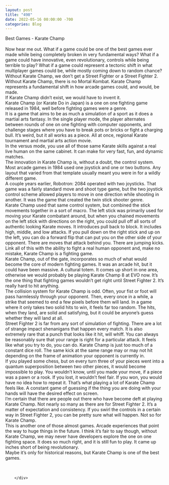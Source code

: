```yaml
---
layout: post
title: "498"
date: 2022-05-16 00:00:00 -700
categories: Blog
---
```


<div class="blog-content">
				<div class="paragraph"><span><span>Best Games - Karate Champ</span></span><br><span></span><br><span><span>Now hear me out. What if a game could be one of the best games ever made while being completely broken in very fundamental ways? What if a game could have innovative, even revolutionary, controls while being terrible to play? What if a game could represent a tectonic shift in what multiplayer games could be, while mostly coming down to random chance?</span></span><br><span></span><span><span>Without Karate Champ, we don&rsquo;t get a Street Fighter or a Street Fighter 2. Without Karate Champ, there is no Mortal Kombat. Karate Champ represents a fundamental shift in how arcade games could, and would, be made.</span></span><br><span></span><span><span>If Karate Champ didn&rsquo;t exist, we would have to invent it.</span></span><br><span></span><span><span>Karate Champ (or Karate Do in Japan) is a one on one fighting game released in 1984, well before fighting games were a genre.&nbsp;</span></span><br><span></span><span><span>It is a game that aims to be as much a simulation of a sport as it does a martial arts fantasy. In the single player mode, the player alternates between rounds of one on one fighting with computer opponents, and challenge stages where you have to break pots or bricks or fight a charging bull. It&rsquo;s weird, but it all works as a piece. All at once, regional Karate tournament and martial arts action movie.</span></span><br><span></span><span><span>In the versus mode, you use all of those same Karate skills against a real live human on the same cabinet. It can make for very fast, fun, and dynamic matches.</span></span><br><span></span><span><span>The innovation in Karate Champ is, without a doubt, the control system. Most arcade games in 1984 used one joystick and one or two buttons. Any layout that varied from that template usually meant you were in for a wildly different game.&nbsp;</span></span><br><span></span><span><span>A couple years earlier, Robotron: 2084 operated with two joysticks. That game was a fairly standard move and shoot type game, but the two joystick control scheme allowed players to move in one direction while shooting in another. It was the game that created the twin stick shooter genre.</span></span><br><span></span><span><span>Karate Champ used that same control system, but combined the stick movements together in a sort of macro. The left stick was primarily used for moving your Karate combatant around, but when you chained movements on the left stick with directions on the right, you could pull off all sorts of authentic looking Karate moves. It introduces pull back to block. It includes high, middle, and low attacks. If you pull down on the right stick and up on the left, you can do a forward flip that can put you on the other side of your opponent. There are moves that attack behind you. There are jumping kicks. Link all of this with the ability to fight a real human opponent and, make no mistake, Karate Champ is a fighting game.&nbsp;</span></span><br><span></span><span><span>Karate Champ, out of the gate, incorporates so much of what would become the core of modern fighting games. It was an arcade hit, but it could have been massive. A cultural totem. It comes up short in one area, otherwise we would probably be playing Karate Champ 8 at EVO now. It&rsquo;s the one thing that fighting games wouldn&rsquo;t get right until Street Fighter 2. It&rsquo;s really hard to hit anything.</span></span><br><span></span><span><span>The collision system for Karate Champ is odd. Often, your fist or foot will pass harmlessly through your opponent. Then, every once in a while, a strike that seemed to end a few pixels before them will land. In a game where it only takes two solid hits to win, it feels far too random. The hits, when they land, are solid and satisfying, but it could be anyone&rsquo;s guess whether they will land at all.</span></span><br><span></span><span><span>Street Fighter 2 is far from any sort of simulation of fighting. There are a lot of strange impact shenanigans that happen every match. It is also extremely rare that a punch that looks like it hit, will whiff. You can always be reasonably sure that your range is right for a particular attack. It feels like what you try to do, you can do. Karate Champ is just too much of a constant dice roll. The same kick at the same range may or may not hit depending on the frame of animation your opponent is currently in.&nbsp;</span></span><br><span></span><span><span>If you played some chess, but on every turn three of your pieces went into a quantum superposition between two other pieces, it would become impossible to play. You wouldn&rsquo;t know, until you made your move, if a piece was a pawn or a rook. If you lost, it wouldn&rsquo;t feel fair. If you won, you would have no idea how to repeat it. That&rsquo;s what playing a lot of Karate Champ feels like. A constant game of guessing if the thing you are doing with your hands will have the desired effect on screen.</span></span><br><span></span><span><span>I&rsquo;m certain that there are people out there who have become deft at playing Karate Champ. Not nearly so many as there are for Street Fighter 2. It&rsquo;s a matter of expectation and consistency. If you swirl the controls in a certain way in Street Fighter 2, you can be pretty sure what will happen. Not so for Karate Champ.</span></span><br><span></span><span><span>This is another one of those almost games. Arcade experiences that point the way to huge things in the future. I think it&rsquo;s fair to say though, without Karate Champ, we may never have developers explore the one on one fighting space. It does so much right, and it is still fun to play. It came up inches short of being revolutionary.</span></span><br><span></span><span><span>Maybe it&rsquo;s only for historical reasons, but Karate Champ is one of the best games.</span></span><br><span></span><br>&#8203;</div>

		</div>
        
